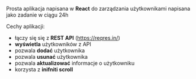 Prosta aplikacja napisana w <b>React</b> do zarządzania użytkownikami napisana jako zadanie w ciągu 24h



Cechy aplikacji: 
* łączy się się z <b>REST API</b> (https://reqres.in/)
* <b>wyświetla</b> użytkowników z API
* pozwala <b>dodać</b> użytkownika
* pozwala <b>usunać</b> użytkownika
* pozwala <b>aktualizować</b> informacje o użytkowniku
* korzysta z <b>inifniti scroll</b>
